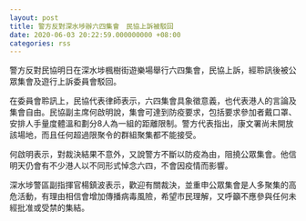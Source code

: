 ```yaml
---
layout: post
title: 警方反對深水埗辦六四集會　民協上訴被駁回
date: 2020-06-03 20:22:59.000000000 +08:00
categories: rss
---
```


警方反對民協明日在深水埗楓樹街遊樂場舉行六四集會，民協上訴，經聆訊後被公眾集會及遊行上訴委員會駁回。

在委員會聆訊上，民協代表律師表示，六四集會具象徵意義，也代表港人的言論及集會自由。民協副主席何啟明說，集會可達到防疫要求，包括要求參加者戴口罩、安排人手量度體溫和劃分8人為一組的距離限制。警方代表指出，康文署尚未開放該場地，而且任何超過限聚令的群組聚集都不能接受。

何啟明表示，對裁決結果不意外，又說警方不斷以防疫為由，阻撓公眾集會。他信明天仍會有不少港人以不同形式悼念六四，不會因疫情而影響。

深水埗警區副指揮官楊鎮波表示，歡迎有關裁決，並重申公眾集會是人多聚集的高危活動，有理由相信會增加傳播病毒風險，希望市民理解，又呼籲不應參與任何未經批准或受禁的集結。

